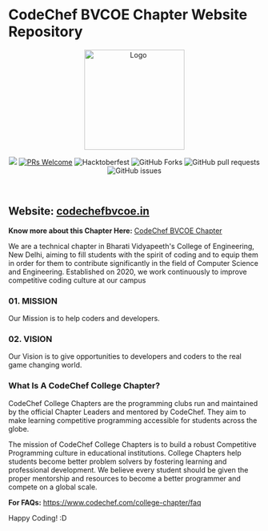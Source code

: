 # CodeChef BVCOE Chapter Website Repository

<p align="center"><img src="https://github.com/ccBVCOE/ccBVCOE.github.io/blob/main/CCBVCOE%20Logo.png" alt="Logo" width="200px" height="200px" hspace="10"/>
<p align="center">    
    <img src=https://img.shields.io/github/license/ccBVCOE/ccBVCOE.github.io>  
    <a href="http://makeapullrequest.com" target="_blank"><img src="https://img.shields.io/badge/PRs-welcome-brightgreen.svg?style=flat" alt="PRs Welcome"></a>
    <img alt="Hacktoberfest" src="https://img.shields.io/github/hacktoberfest/2021/ccBVCOE/ccBVCOE.github.io">
    <img alt="GitHub Forks" src="https://img.shields.io/github/forks/ccBVCOE/ccBVCOE.github.io">
    <img alt="GitHub pull requests" src="https://img.shields.io/github/issues-pr/ccBVCOE/ccBVCOE.github.io">
    <img alt="GitHub issues" src="https://img.shields.io/github/issues/ccBVCOE/ccBVCOE.github.io">
</p>
<br>

## Website: [codechefbvcoe.in](https://codechefbvcoe.in)

**Know more about this Chapter Here:** [CodeChef BVCOE Chapter](https://www.codechef.com/campus_chapter/CodeChef_BVCOE_Chapter)

We are a technical chapter in Bharati Vidyapeeth's College of Engineering, New Delhi, aiming to fill students with the spirit of coding and to equip them in order for them to contribute significantly in the field of Computer Science and Engineering. Established on 2020, we work continuously to improve competitive coding culture at our campus

### 01. MISSION
Our Mission is to help coders and developers.

### 02. VISION
Our Vision is to give opportunities to developers and coders to the real game changing world.

### What Is A CodeChef College Chapter?
CodeChef College Chapters are the programming clubs run and maintained by the official Chapter Leaders and mentored by CodeChef. They aim to make learning competitive programming accessible for students across the globe.

The mission of CodeChef College Chapters is to build a robust Competitive Programming culture in educational institutions. College Chapters help students become better problem solvers by fostering learning and professional development. We believe every student should be given the proper mentorship and resources to become a better programmer and compete on a global scale.

**For FAQs:** https://www.codechef.com/college-chapter/faq

Happy Coding! :D
